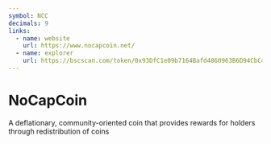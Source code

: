 ```yaml
---
symbol: NCC
decimals: 9
links:
  - name: website
    url: https://www.nocapcoin.net/
  - name: explorer
    url: https://bscscan.com/token/0x93DfC1e09b7164Bafd4860963B6D94CbC4284774
---
```


# NoCapCoin

A deflationary, community-oriented coin that provides rewards for holders through redistribution of coins
